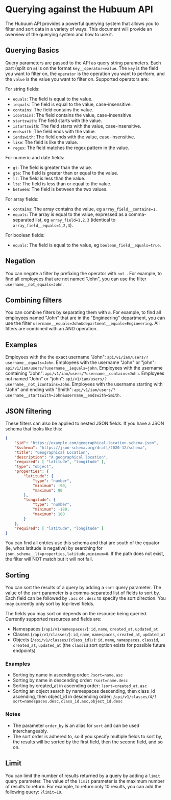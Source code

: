 # Querying against the Hubuum API

The Hubuum API provides a powerful querying system that allows you to filter and sort data in a variety of ways. This document will provide an overview of the querying system and how to use it.

## Querying Basics

Query parameters are passed to the API as query string parameters. Each part (split on `&`) is on the format `key__operator=value`. The `key` is the field you want to filter on, the `operator` is the operation you want to perform, and the `value` is the value you want to filter on. Supported operators are:

For string fields:

- `equals`: The field is equal to the value.
- `iequals`: The field is equal to the value, case-insensitive.
- `contains`: The field contains the value.
- `icontains`: The field contains the value, case-insensitive.
- `startswith`: The field starts with the value.
- `istartswith`: The field starts with the value, case-insensitive.
- `endswith`: The field ends with the value.
- `iendswith`: The field ends with the value, case-insensitive.
- `like`: The field is like the value.
- `regex`: The field matches the regex pattern in the value.

For numeric and date fields:

- `gt`: The field is greater than the value.
- `gte`: The field is greater than or equal to the value.
- `lt`: The field is less than the value.
- `lte`: The field is less than or equal to the value.
- `between`: The field is between the two values.

For array fields:

- `contains`: The array contains the value, eg `array_field__contains=1`.
- `equals`: The array is equal to the value, expressed as a comma-separated list, eg `array_field=1,2,3` (identical to `array_field__equals=1,2,3`).

For boolean fields:

- `equals`: The field is equal to the value, eg `boolean_field__equals=true`.

## Negation

You can negate a filter by prefixing the operator with `not_`. For example, to find all employees that are not named "John", you can use the filter `username__not_equals=John`.

## Combining filters

You can combine filters by separating them with `&`. For example, to find all employees named "John" that are in the "Engineering" department, you can use the filter `username__equals=John&department__equals=Engineering`. All filters are combined with an AND operation.

## Examples

Employees with the the exact username "John": `api/v1/iam/users/?username__equals=John`.
Employees with the username "John" or "john": `api/v1/iam/users/?username__iequals=john`.
Employees with the username containing "John": `api/v1/iam/users/?username__contains=John`.
Employees not named "John" or "john": `api/v1/iam/users/?username__not_icontains=John`.
Employees with the username starting with "John" and ending with "Smith": `api/v1/iam/users/?username__startswith=John&username__endswith=Smith`.

## JSON filtering

These filters can also be applied to nested JSON fields. If you have a JSON schema that looks like this:

```json
{
    "$id": "https://example.com/geographical-location.schema.json",
    "$schema": "https://json-schema.org/draft/2020-12/schema",
    "title": "Geographical Location",
    "description": "A geographical location",
    "required": [ "latitude", "longitude" ],
    "type": "object",
    "properties": {
        "latitude": {
            "type": "number",
            "minimum": -90,
            "maximum": 90
        },
        "longitude": {
            "type": "number",
            "minimum": -180,
            "maximum": 180
        }
    },
    "required": [ "latitude", "longitude" ]
}
```

You can find all entries use this schema and that are south of the equator (ie, whos latitude is negative) by searching for
`json_schema__lt=properties,latitude,minimum=0`. If the path does not exist, the filter will NOT match but it will not fail.

## Sorting

You can sort the results of a query by adding a `sort` query parameter. The value of the `sort` parameter is a comma-separated list of fields to sort by. Each field can be followed by `.asc` or `.desc` to specify the sort direction. You may currently only sort by top-level fields.

The fields you may sort on depends on the resource being queried. Currently supported resources and fields are:

- Namespaces (`/api/v1/namespaces/`): `id`, `name`, `created_at`, `updated_at`
- Classes (`/api/v1/classes/`): `id`, `name`, `namespaces`, `created_at`, `updated_at`
- Objects (`/api/v1/classes/{class_id}/`): `id`, `name`, `namespaces`, `classid`, `created_at`, `updated_at` (the `classid` sort option exists for possible future endpoints)

### Examples

- Sorting by name in ascending order: `?sort=name.asc`
- Sorting by name in descending order: `?sort=name.desc`
- Sorting by created_at in ascending order: `?sort=created_at.asc`
- Sorting an object search by namespaces descending, then class_id ascending, then object_id in descending order: `/api/v1/classes/4/?sort=namespaces.desc,class_id.asc,object_id.desc`

### Notes

- The parameter `order_by` is an alias for `sort` and can be used interchangeably.
- The sort order is adhered to, so if you specify multiple fields to sort by, the results will be sorted by the first field, then the second field, and so on.

## Limit

You can limit the number of results returned by a query by adding a `limit` query parameter. The value of the `limit` parameter is the maximum number of results to return. For example, to return only 10 results, you can add the following query: `?limit=10`.
